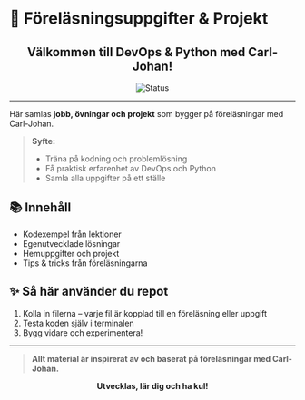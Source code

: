 
# 🚀 Föreläsningsuppgifter & Projekt

<div align="center">
	<h2>Välkommen till DevOps & Python med Carl-Johan!</h2>
	<img src="https://img.shields.io/badge/Status-Aktiva%20uppgifter-brightgreen?style=for-the-badge" alt="Status" />
</div>

---

Här samlas **jobb, övningar och projekt** som bygger på föreläsningar med Carl-Johan.

> **Syfte:**
> - Träna på kodning och problemlösning
> - Få praktisk erfarenhet av DevOps och Python
> - Samla alla uppgifter på ett ställe

## 📚 Innehåll

- Kodexempel från lektioner
- Egenutvecklade lösningar
- Hemuppgifter och projekt
- Tips & tricks från föreläsningarna

## ✨ Så här använder du repot

1. Kolla in filerna – varje fil är kopplad till en föreläsning eller uppgift
2. Testa koden själv i terminalen
3. Bygg vidare och experimentera!

---

> **Allt material är inspirerat av och baserat på föreläsningar med Carl-Johan.**

<div align="center">
	<b>Utvecklas, lär dig och ha kul!</b>
</div>